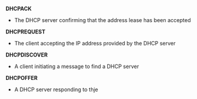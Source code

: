 **DHCPACK**
- The DHCP server confirming that the address lease has been accepted

**DHCPREQUEST**
- The client accepting the IP address provided by the DHCP server

**DHCPDISCOVER**
- A client initiating a message to find a DHCP server

**DHCPOFFER**
- A DHCP server responding to thje